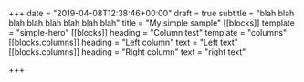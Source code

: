 +++
date = "2019-04-08T12:38:46+00:00"
draft = true
subtitle = "blah blah blah blah blah blah blah blah"
title = "My simple sample"
[[blocks]]
template = "simple-hero"
[[blocks]]
heading = "Column test"
template = "columns"
[[blocks.columns]]
heading = "Left column"
text = "Left text"
[[blocks.columns]]
heading = "Right column"
text = "right text"

+++
